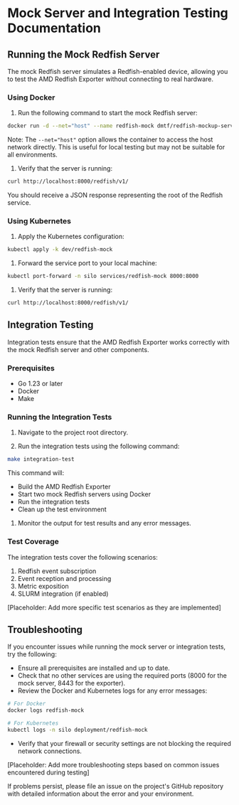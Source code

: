 # Mock Server and Integration Testing Documentation

## Running the Mock Redfish Server

The mock Redfish server simulates a Redfish-enabled device, allowing you to test the AMD Redfish Exporter without connecting to real hardware.

### Using Docker

1. Run the following command to start the mock Redfish server:

```bash
docker run -d --net="host" --name redfish-mock dmtf/redfish-mockup-server:latest --port=8000
```

Note: The `--net="host"` option allows the container to access the host network directly. This is useful for local testing but may not be suitable for all environments.

1. Verify that the server is running:

```bash
curl http://localhost:8000/redfish/v1/
```

You should receive a JSON response representing the root of the Redfish service.

### Using Kubernetes

1. Apply the Kubernetes configuration:

```bash
kubectl apply -k dev/redfish-mock
```

1. Forward the service port to your local machine:

```bash
kubectl port-forward -n silo services/redfish-mock 8000:8000
```

1. Verify that the server is running:

```bash
curl http://localhost:8000/redfish/v1/
```

## Integration Testing

Integration tests ensure that the AMD Redfish Exporter works correctly with the mock Redfish server and other components.

### Prerequisites

- Go 1.23 or later
- Docker
- Make

### Running the Integration Tests

1. Navigate to the project root directory.

2. Run the integration tests using the following command:

```bash
make integration-test
```

This command will:

- Build the AMD Redfish Exporter
- Start two mock Redfish servers using Docker
- Run the integration tests
- Clean up the test environment

1. Monitor the output for test results and any error messages.

### Test Coverage

The integration tests cover the following scenarios:

1. Redfish event subscription
2. Event reception and processing
3. Metric exposition
4. SLURM integration (if enabled)

[Placeholder: Add more specific test scenarios as they are implemented]

## Troubleshooting

If you encounter issues while running the mock server or integration tests, try the following:

- Ensure all prerequisites are installed and up to date.
- Check that no other services are using the required ports (8000 for the mock server, 8443 for the exporter).
- Review the Docker and Kubernetes logs for any error messages:

```bash
# For Docker
docker logs redfish-mock

# For Kubernetes
kubectl logs -n silo deployment/redfish-mock
```

- Verify that your firewall or security settings are not blocking the required network connections.

[Placeholder: Add more troubleshooting steps based on common issues encountered during testing]

If problems persist, please file an issue on the project's GitHub repository with detailed information about the error and your environment.
